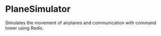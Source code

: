 # PlaneSimulator
 Simulates the movement of airplanes and communication with command tower using Redis.
